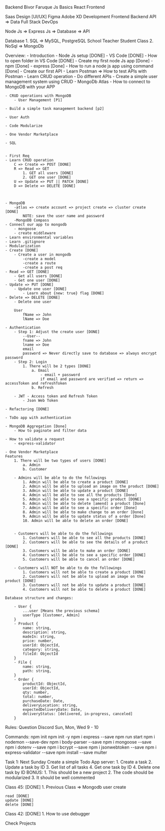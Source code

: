Backend 
Bivor Faruque
Js Basics
React
Frontend

Saas
Design [UI/UX]
    Figma
    Adobe XD
Development
    Frontend 
    Backend
        API => Data
    Full Stack
    DevOps

Node Js => Express Js => Database => API

Database
    1. SQL => MySQL, PostgreSQL
        School
            Teacher
            Student
            Class
    2. NoSql => MongoDb 

Overview: 
    - Introduction
        - Node Js setup [DONE]
        - VS Code [DONE]
        - How to open folder in VS Code [DONE]
    - Create my first node Js app [Done]
        - npm [Done]
        - express [Done]
        - How to run a node js app using command [Done]
    - Create our first API
        - Learn Postman => How to test APIs with Postman
    - Learn CRUD operation
        - Do different APIs
        - Create a simple user management system using CRUD
    - MongoDb Atlas
        - How to connect to MongoDB with your APP

    - CRUD operations with MongoDB
        - User Management [P1]

    - Build a simple task management backend [p2]

    - User Auth

    - Code Modularize 

    - One Vendor Marketplace

    - SQL

 
    - First Req
    - Learn CRUD operation
        C => Create => POST [DONE]
        R => Read => GET
            1. GET all users [DONE]
            2. GET one user [DONE]
        U => Update => PUT || PATCH [DONE]
        D => Delete => DELETE [DONE]



    - MongoDB
        -atlas => create account => project create => cluster create [DONE]
            NOTE: save the user name and password
        -MongoDB Compass
    - Connect our app to mongodb
        - mongoose
        - create middleware
    - Learn environmental variables
    - Learn .gitignore
    - Modularization
    - Create [DONE]
        - Create a user in mongodb
            -create a model
            -create a route
            -create a post req
    - Read => GET [DONE]
        - Get all users [DONE]
        - Get one user [DONE]
    - Update => PUT [DONE]
        - Update one user [DONE]
            - Learn about {new: true} flag [DONE]
    - Delete => DELETE [DONE]
        - Delete one user

        User
            fName => John
            lName => Doe
    
    - Authentication 
        - Step 1: Adjust the create user [DONE]
            --User--
            fname => John
            lname => Doe
            email 
            password => Never directly save to database => always encrypt password
        - Step 2: Login
            1. There will be 2 types [DONE]
                a. Email
                    - email + password
                    if email and password are verified => return => accessToken and refreshToken
                b. Refresh

        - JWT - Access token and Refresh Token
            - Json Web Token

    - Refactoring [DONE]

    - ToDo app with authentication

    - MongoDB Aggregation [Done]
        - How to paginate and filter data

    - How to validate a request
        - express-validator

    - One Vendor Marketplace
    Features
        1. There will be two types of users [DONE]
            a. Admin
            b. Customer

        - Admins will be able to do the followings
            1. Admin will be able to create a product [DONE]
            2. Admin will be able to upload an image on the product [DONE]
            3. Admin will be able to update a product [DONE]
            4. Admin will be able to see all the products [Done]
            5. Admin will be able to see a specific product [DONE]
            6. Admin will be able to delete [amend] a product [Done]
            7. Admin will be able to see a specific order [Done]
            8. Admin will be able to make change to an order [Done]
            9. Admin will be able to update status of a order [Done]
            10. Admin will be able to delete an order [DONE]


        - Customers will be able to do the followings
            1. Customers will be able to see all the products [DONE]
            2. Customers will be able to see the details of a product [DONE]
            3. Customers will be able to make an order [DONE]
            4. Customers will be able to see a specific order [DONE]          
            5. Customers will be able to cancel an order [DONE]

        - Customers will NOT be able to do the followings
            1. Customers will not be able to create a product [DONE]
            2. Customers will not be able to upload an image on the product [DONE]
            3. Customers will not be able to update a product [DONE]
            4. Customers will not be able to delete a product [DONE]
    
    Database structure and changes: 

        - User {
            ...user [Means the previous schema]
            userType [Customer, Admin]
        }
        - Product {
            name: string,
            description: string,
            madeIn: string,
            price: number,
            userId: ObjectId,
            category: string,
            fileId: ObjectId
        }
        - File {
            name: string,
            path: string,
        }
        - Order {
            productId: ObjectId,
            userId: ObjectId,
            qty: number,
            total: number,
            purchaseDate: Date,
            deliveryLocation: string,
            expectedDeliveryDate: Date,
            deliveryStatus: [delivered, in-progress, canceled]
        }










Rules:
    Question
    Discord
    Sun, Mon, Wed
    9 - 10 



Commands: 
    npm init
    npm init -y
    npm i express --save
    npm run start
    npm i nodemon --save-dev
    npm i body-parser --save
    npm i mongoose --save
    npm i dotenv --save
    npm i bcrypt --save
    npm i jsonwebtoken --save
    npm i express-validator --save
    npm install --save multer

Task 1: Next Sunday
    Create a simple Todo App server:
        1. Create a task
        2. Update a task by ID
        3. Get list of all tasks
        4. Get one task by ID
        4. Delete one task by ID
    BONUS: 
        1. This should be a new project
        2. The code should be modularized
        3. It should be well commented



Class 45: [DONE]
    1. Previous Class => Mongodb user create

    read [DONE]
    update [DONE]
    delete [DONE]

Class 42: [DONE]
    1. How to use debugger

Check Projects
